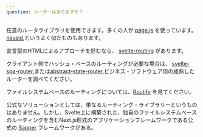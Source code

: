 ```yaml
---
question: ルーターはありますか？
---
```


任意のルータライブラリを使用できます。多くの人が [page.js](https://github.com/visionmedia/page.js) を使っています。[navaid](https://github.com/lukeed/navaid),というよく似たものもあります。

宣言型のHTMLによるアプローチを好むなら、 [svelte-routing](https://github.com/EmilTholin/svelte-routing) があります。

クライアント側でハッシュ・ベースのルーティングが必要な場合は、 [svelte-spa-router](https://github.com/ItalyPaleAle/svelte-spa-router),または[abstract-state-router](https://github.com/TehShrike/abstract-state-router/),ビジネス・ソフトウェア用の成熟したルーターを調べてください。

ファイルシステムベースのルーティングについては、[Routify](https://routify.dev) を見てください。

公式なソリューションとしては、単なるルーティング・ライブラリーというものはありません。しかし、Svelte上に構築された、独自のファイルシステムベースのルーティングを含むNext.js形式のアプリケーションフレームワークである公式の [Sapper](https://sapper.svelte.dev/) フレームワークがある。